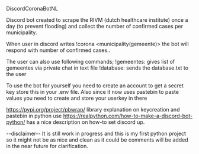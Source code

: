 DiscordCoronaBotNL

Discord bot created to scrape the RIVM (dutch healthcare institute) 
once a day (to prevent flooding) and collect the number of confirmed cases per municipality.

When user in discord writes !corona <municipality(gemeente)> the bot will respond
with number of confirmed cases..

The user can also use following commands;
!gemeentes: gives list of gemeentes via private chat in text file
!database: sends the database.txt to the user

To use the bot for yourself you need to create an account to get a secret key 
store this in your .env file. Also since it now uses pastebin to paste values you need to create and 
store your userkey in there 

https://pypi.org/project/pbwrap/ library explanation on keycreation and pastebin in python use
https://realpython.com/how-to-make-a-discord-bot-python/ has a nice description
on how-to set discord up.

--disclaimer--
It is still work in progress and this is my first python project so it might not be as nice and clean as it could be
comments will be added in the near future for clarification.

